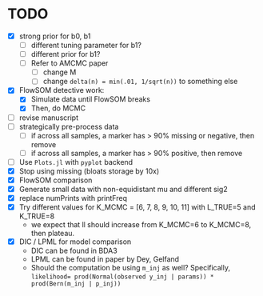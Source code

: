 # TODO
- [x] strong prior for b0, b1
    - [ ] different tuning parameter for b1?
    - [ ] different prior for b1?
    - [ ] Refer to AMCMC paper
        - [ ] change M
        - [ ] change `delta(n) = min(.01, 1/sqrt(n))` to something else
- [x] FlowSOM detective work:
    - [x] Simulate data until FlowSOM breaks
    - [x] Then, do MCMC
- [ ] revise manuscript
- [ ] strategically pre-process data
    - [ ] if across all samples, a marker has > 90% missing or negative, then remove
    - [ ] if across all samples, a marker has > 90% positive, then remove
- [ ] Use `Plots.jl` with `pyplot` backend
- [x] Stop using missing (bloats storage by 10x)
- [x] FlowSOM comparison
- [x] Generate small data with non-equidistant mu and different sig2
- [x] replace numPrints with printFreq
- [x] Try different values for K_MCMC = [6, 7, 8, 9, 10, 11] with L_TRUE=5 and K_TRUE=8
    - we expect that ll should increase from K_MCMC=6 to K_MCMC=8, then plateau.
- [x] DIC / LPML for model comparison
    - DIC can be found in BDA3
    - LPML can be found in paper by Dey, Gelfand
    - Should the computation be using `m_inj` as well? Specifically,
      `likelihood= prod(Normal(observed y_inj | params)) * prod(Bern(m_inj | p_inj))`

